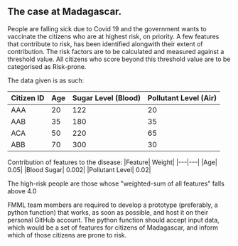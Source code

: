 ## The case at Madagascar. 

People are falling sick due to Covid 19 and the government wants to vaccinate the citizens who are at highest risk, on priority.
A few features that contribute to risk, has been identified alongwith their extent of contribution. The risk factors are to be calculated and measured against a threshold value. All citizens who score beyond this threshold value are to be categorised as Risk-prone.

The data given is as such:

|Citizen ID | Age | Sugar Level (Blood) | Pollutant Level (Air) |
|-----|-----|----|----|
|AAA| 20 | 122 | 20 |
|AAB |35 | 180 | 35|
|ACA | 50 | 220 | 65|
|ABB | 70 | 300 | 30 |

Contribution of features to the disease:
|Feature| Weight|
|---|---|
|Age| 0.05|
|Blood Sugar| 0.002|
|Pollutant Level| 0.02|

The high-risk people are those whose "weighted-sum of all features" falls above 4.0

FMML team members are required to develop a prototype (preferably, a python function) that works, as soon as possible, and host it on their personal GitHub account. The python function should accept input data, which would be a set of features for citizens of Madagascar, and inform which of those citizens are prone to risk.
